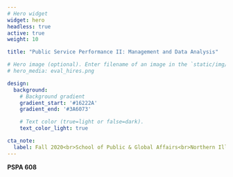 ```yaml
---
# Hero widget
widget: hero
headless: true
active: true
weight: 10

title: "Public Service Performance II: Management and Data Analysis"

# Hero image (optional). Enter filename of an image in the `static/img/` folder.
# hero_media: eval_hires.png

design:
  background:
    # Background gradient
    gradient_start: '#16222A'
    gradient_end: '#3A6073'

    # Text color (true=light or false=dark).
    text_color_light: true

cta_note:
  label: Fall 2020<br>School of Public & Global Affairs<br>Northern Illinois University
---
```


**PSPA 608**
